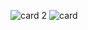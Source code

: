 ![card 2](https://github.com/user-attachments/assets/25eaa356-2b05-44b8-8781-a70afe14bf61)
![card](https://github.com/user-attachments/assets/679c3a08-e628-4f67-b370-f78375c0034a)

